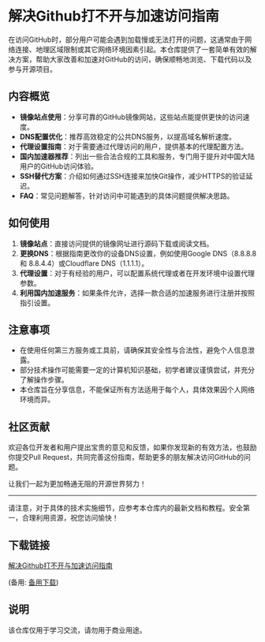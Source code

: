 # 解决Github打不开与加速访问指南

在访问GitHub时，部分用户可能会遇到加载慢或无法打开的问题，这通常由于网络连接、地理区域限制或其它网络环境因素引起。本仓库提供了一套简单有效的解决方案，帮助大家改善和加速对GitHub的访问，确保顺畅地浏览、下载代码以及参与开源项目。

## 内容概览

- **镜像站点使用**：分享可靠的GitHub镜像网站，这些站点能提供更快的访问速度。
- **DNS配置优化**：推荐高效稳定的公共DNS服务，以提高域名解析速度。
- **代理设置指南**：对于需要通过代理访问的用户，提供基本的代理配置方法。
- **国内加速器推荐**：列出一些合法合规的工具和服务，专门用于提升对中国大陆用户的GitHub访问体验。
- **SSH替代方案**：介绍如何通过SSH连接来加快Git操作，减少HTTPS的验证延迟。
- **FAQ**：常见问题解答，针对访问中可能遇到的具体问题提供解决思路。

## 如何使用

1. **镜像站点**：直接访问提供的镜像网址进行源码下载或阅读文档。
2. **更换DNS**：根据指南更改你的设备DNS设置，例如使用Google DNS（8.8.8.8 和 8.8.4.4）或Cloudflare DNS（1.1.1.1）。
3. **代理设置**：对于有经验的用户，可以配置系统代理或者在开发环境中设置代理参数。
4. **利用国内加速服务**：如果条件允许，选择一款合适的加速服务进行注册并按照指引设置。

## 注意事项

- 在使用任何第三方服务或工具前，请确保其安全性与合法性，避免个人信息泄露。
- 部分技术操作可能需要一定的计算机知识基础，初学者建议谨慎尝试，并充分了解操作步骤。
- 本仓库旨在分享信息，不能保证所有方法适用于每个人，具体效果因个人网络环境而异。

## 社区贡献

欢迎各位开发者和用户提出宝贵的意见和反馈，如果你发现新的有效方法，也鼓励你提交Pull Request，共同完善这份指南，帮助更多的朋友解决访问GitHub的问题。

让我们一起为更加畅通无阻的开源世界努力！

---

请注意，对于具体的技术实施细节，应参考本仓库内的最新文档和教程。安全第一，合理利用资源，祝您访问愉快！

## 下载链接
[解决Github打不开与加速访问指南](https://pan.quark.cn/s/283d5f594010) 

(备用: [备用下载](https://pan.baidu.com/s/1q61NZMXb0tJ0UqOoVX60iQ?pwd=1234))

## 说明

该仓库仅用于学习交流，请勿用于商业用途。

